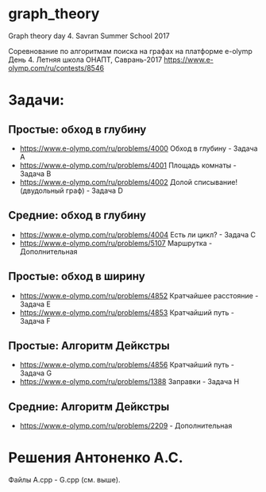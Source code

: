 # graph_theory
Graph theory day 4. Savran Summer School 2017

Соревнование по алгоритмам поиска на графах на платформе e-olymp 
День 4. Летняя школа ОНАПТ, Саврань-2017
https://www.e-olymp.com/ru/contests/8546

# Задачи:

## Простые: обход в глубину

- https://www.e-olymp.com/ru/problems/4000 Обход в глубину  - Задача A
- https://www.e-olymp.com/ru/problems/4001 Площадь комнаты  - Задача B
- https://www.e-olymp.com/ru/problems/4002 Долой списывание! (двудольный граф) - Задача D

## Средние: обход в глубину

- https://www.e-olymp.com/ru/problems/4004 Есть ли цикл?    - Задача C
- https://www.e-olymp.com/ru/problems/5107 Маршрутка - Дополнительная

## Простые: обход в ширину
- https://www.e-olymp.com/ru/problems/4852 Кратчайшее расстояние - Задача E
- https://www.e-olymp.com/ru/problems/4853 Кратчайший путь       - Задача F

## Простые: Алгоритм Дейкстры
- https://www.e-olymp.com/ru/problems/4856 Кратчайший путь       - Задача G
- https://www.e-olymp.com/ru/problems/1388 Заправки              - Задача H

## Средние: Алгоритм Дейкстры
- https://www.e-olymp.com/ru/problems/2209 - Дополнительная

# Решения Антоненко А.С.
Файлы A.cpp - G.cpp (см. выше).
